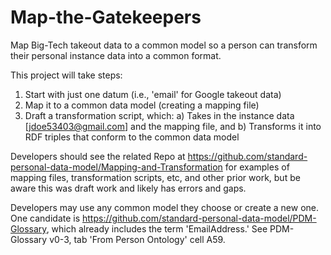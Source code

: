 # Map-the-Gatekeepers
Map Big-Tech takeout data to a common model so a person can transform their personal instance data into a common format.   

This project will take steps:
1) Start with just one datum (i.e., 'email' for Google takeout data)
2) Map it to a common data model (creating a mapping file)
3) Draft a transformation script, which:
   a) Takes in the instance data [jdoe53403@gmail.com] and the mapping file, and
   b) Transforms it into RDF triples that conform to the common data model

Developers should see the related Repo at https://github.com/standard-personal-data-model/Mapping-and-Transformation for examples of mapping files, transformation scripts, etc, and other prior work, but be aware this was draft work and likely has errors and gaps. 

Developers may use any common model they choose or create a new one.  One candidate is https://github.com/standard-personal-data-model/PDM-Glossary, which already includes the term 'EmailAddress.'  See PDM-Glossary v0-3, tab 'From Person Ontology' cell A59.  
